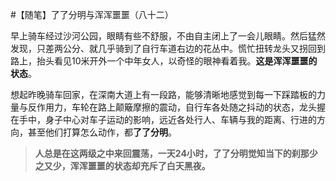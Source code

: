 #【随笔】了了分明与浑浑噩噩（八十二）

早上骑车经过沙河公园，眼睛有些不舒服，不由自主闭上了一会儿眼睛。然后猛然发现，只差两公分、就几乎骑到了自行车道右边的花丛中。慌忙扭转龙头又拐回到路上，抬头看见10米开外一个中年女人，以奇怪的眼神看着我。**这是浑浑噩噩的状态**。

想起昨晚骑车回家，在深南大道上有一段路，能够清晰地感觉到每一下踩踏板的力量与反作用力，车轮在路上颠簸摩擦的震动，自行车各处随之抖动的状态，龙头握在手中，身子中心对车子运动的影响，远近各处行人、车辆与我的距离、行进的方向，甚至他们打算怎么动作，都**了了分明**。

> **人总是在这两级之中来回震荡，一天24小时，了了分明觉知当下的刹那少之又少，浑浑噩噩的状态却充斥了白天黑夜。**